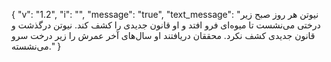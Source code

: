 {
  "v": "1.2",
  "i": "",
  "message": "true",
  "text_message": "نیوتن هر روز صبح زیر درختی می‌نشست تا میوه‌ای فرو افتد و او قانون جدیدی را کشف کند. نیوتن درگذشت و قانون جدیدی کشف نکرد. محققان دریافتند او سال‌های آخر عمرش را زیر درخت سرو می‌نشسته."
}
